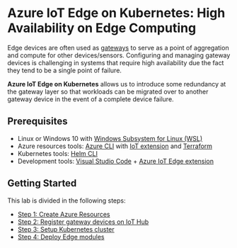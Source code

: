 # Azure IoT Edge on Kubernetes: High Availability on Edge Computing

Edge devices are often used as [gateways](https://docs.microsoft.com/en-us/azure/iot-edge/iot-edge-as-gateway) to serve as a point of aggregation and compute for other devices/sensors. Configuring and managing gateway devices is challenging in systems that require high availability due the fact they tend to be a single point of failure.

**Azure IoT Edge on Kubernetes** allows us to introduce some redundancy at the gateway layer so that workloads can be migrated over to another gateway device in the event of a complete device failure.

## Prerequisites

- Linux or Windows 10 with [Windows Subsystem for Linux (WSL)](https://docs.microsoft.com/en-us/windows/wsl/about)
- Azure resources tools: [Azure CLI](https://docs.microsoft.com/en-us/cli/azure/install-azure-cli?view=azure-cli-latest) with [IoT extension](https://github.com/Azure/azure-iot-cli-extension) and [Terraform](https://docs.microsoft.com/en-us/azure/virtual-machines/linux/terraform-install-configure?toc=%2Fen-us%2Fazure%2Fterraform%2Ftoc.json&bc=%2Fen-us%2Fazure%2Fbread%2Ftoc.json#install-terraform)
- Kubernetes tools: [Helm CLI](https://docs.helm.sh/using_helm/#install-helm)
- Development tools: [Visual Studio Code](https://code.visualstudio.com/) + [Azure IoT Edge extension](https://marketplace.visualstudio.com/items?itemName=vsciot-vscode.azure-iot-edge)

## Getting Started

This lab is divided in the following steps:

- [Step 1: Create Azure Resources](./docs/create-azure-resources.md)
- [Step 2: Register gateway devices on IoT Hub](./docs/register-gateway-devices.md) 
- [Step 3: Setup Kubernetes cluster](./docs/setup-aks-cluster.md)
- [Step 4: Deploy Edge modules](./docs/deploy-edge-modules.md)
